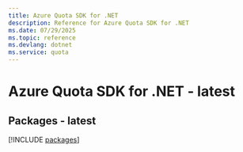 ```yaml
---
title: Azure Quota SDK for .NET
description: Reference for Azure Quota SDK for .NET
ms.date: 07/29/2025
ms.topic: reference
ms.devlang: dotnet
ms.service: quota
---
```

# Azure Quota SDK for .NET - latest
## Packages - latest
[!INCLUDE [packages](quota-index.md)]